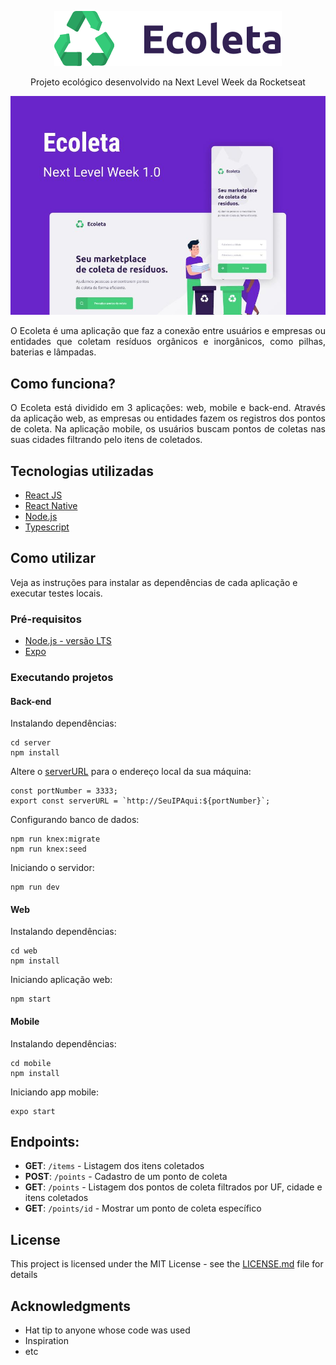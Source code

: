 <p align="center">
  <img src="/web/src/assets/logo.svg">
</p>
<p align="center">
  Projeto ecológico desenvolvido na Next Level Week da Rocketseat
</p>
<p align="center">
  <img src="/NLW.jpeg">
</p>

<p align="justify">
  O Ecoleta é uma aplicação que faz a conexão entre usuários e empresas ou entidades que coletam resíduos orgânicos e inorgânicos, como pilhas, baterias e lâmpadas.
</p>

## Como funciona?

<p align="justify">O Ecoleta está dividido em 3 aplicações: web, mobile e back-end. Através da aplicação web, as empresas ou entidades fazem os registros dos pontos de coleta. Na aplicação mobile, os usuários buscam pontos de coletas nas suas cidades filtrando pelo itens de coletados.
</p>


## Tecnologias utilizadas

* [React JS](https://pt-br.reactjs.org/)
* [React Native](https://reactnative.dev/)
* [Node.js](https://nodejs.org/en/)
* [Typescript](https://www.typescriptlang.org/)

## Como utilizar

Veja as instruções para instalar as dependências de cada aplicação e executar testes locais.

### Pré-requisitos

* [Node.js - versão LTS](https://nodejs.org/en/download/)
* [Expo](https://expo.io/learn)

### Executando projetos

#### Back-end

Instalando dependências:
```
cd server
npm install
```

Altere o [serverURL](/server/src/server.ts) para o endereço local da sua máquina:
```
const portNumber = 3333;
export const serverURL = `http://SeuIPAqui:${portNumber}`;
```

Configurando banco de dados:
```
npm run knex:migrate
npm run knex:seed
```

Iniciando o servidor:
```
npm run dev
```

#### Web

Instalando dependências:
```
cd web
npm install
```

Iniciando aplicação web:
```
npm start
```

#### Mobile

Instalando dependências:
```
cd mobile
npm install
```

Iniciando app mobile:
```
expo start
```

## Endpoints:

* **GET**: `/items` - Listagem dos itens coletados
* **POST**: `/points` - Cadastro de um ponto de coleta
* **GET**: `/points` - Listagem dos pontos de coleta filtrados por UF, cidade e itens coletados
* **GET**: `/points/id` - Mostrar um ponto de coleta específico

## License

This project is licensed under the MIT License - see the [LICENSE.md](LICENSE.md) file for details

## Acknowledgments

* Hat tip to anyone whose code was used
* Inspiration
* etc

